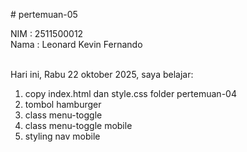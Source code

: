 # pertemuan-05

NIM : 2511500012<br>
Nama : Leonard Kevin Fernando<br><br>

Hari ini, Rabu 22 oktober 2025, saya belajar:
<ol>
<li>copy index.html dan style.css folder pertemuan-04</li>
<li>tombol hamburger</li>
<li>class menu-toggle</li>
<li>class menu-toggle mobile</li>
<li>styling nav mobile</li>
</ol>
